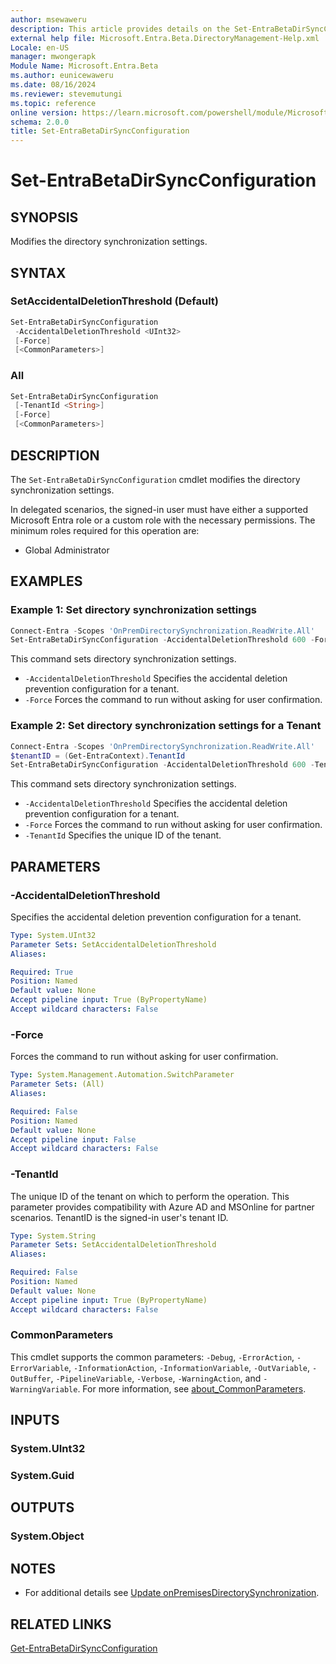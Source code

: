 ```yaml
---
author: msewaweru
description: This article provides details on the Set-EntraBetaDirSyncConfiguration command.
external help file: Microsoft.Entra.Beta.DirectoryManagement-Help.xml
Locale: en-US
manager: mwongerapk
Module Name: Microsoft.Entra.Beta
ms.author: eunicewaweru
ms.date: 08/16/2024
ms.reviewer: stevemutungi
ms.topic: reference
online version: https://learn.microsoft.com/powershell/module/Microsoft.Entra.Beta/Set-EntraBetaDirSyncConfiguration
schema: 2.0.0
title: Set-EntraBetaDirSyncConfiguration
---
```


# Set-EntraBetaDirSyncConfiguration

## SYNOPSIS

Modifies the directory synchronization settings.

## SYNTAX

### SetAccidentalDeletionThreshold (Default)

```powershell
Set-EntraBetaDirSyncConfiguration
 -AccidentalDeletionThreshold <UInt32>
 [-Force]
 [<CommonParameters>]
```

### All

```powershell
Set-EntraBetaDirSyncConfiguration
 [-TenantId <String>]
 [-Force]
 [<CommonParameters>]
```

## DESCRIPTION

The `Set-EntraBetaDirSyncConfiguration` cmdlet modifies the directory synchronization settings.

In delegated scenarios, the signed-in user must have either a supported Microsoft Entra role or a custom role with the necessary permissions. The minimum roles required for this operation are:

- Global Administrator

## EXAMPLES

### Example 1: Set directory synchronization settings

```powershell
Connect-Entra -Scopes 'OnPremDirectorySynchronization.ReadWrite.All'
Set-EntraBetaDirSyncConfiguration -AccidentalDeletionThreshold 600 -Force
```

This command sets directory synchronization settings.

- `-AccidentalDeletionThreshold` Specifies the accidental deletion prevention configuration for a tenant.
- `-Force` Forces the command to run without asking for user confirmation.

### Example 2: Set directory synchronization settings for a Tenant

```powershell
Connect-Entra -Scopes 'OnPremDirectorySynchronization.ReadWrite.All'
$tenantID = (Get-EntraContext).TenantId
Set-EntraBetaDirSyncConfiguration -AccidentalDeletionThreshold 600 -TenantId $tenantID -Force
```

This command sets directory synchronization settings.

- `-AccidentalDeletionThreshold` Specifies the accidental deletion prevention configuration for a tenant.
- `-Force` Forces the command to run without asking for user confirmation.
- `-TenantId` Specifies the unique ID of the tenant.

## PARAMETERS

### -AccidentalDeletionThreshold

Specifies the accidental deletion prevention configuration for a tenant.

```yaml
Type: System.UInt32
Parameter Sets: SetAccidentalDeletionThreshold
Aliases:

Required: True
Position: Named
Default value: None
Accept pipeline input: True (ByPropertyName)
Accept wildcard characters: False
```

### -Force

Forces the command to run without asking for user confirmation.

```yaml
Type: System.Management.Automation.SwitchParameter
Parameter Sets: (All)
Aliases:

Required: False
Position: Named
Default value: None
Accept pipeline input: False
Accept wildcard characters: False
```

### -TenantId

The unique ID of the tenant on which to perform the operation. This parameter provides compatibility with Azure AD and MSOnline for partner scenarios. TenantID is the signed-in user's tenant ID.

```yaml
Type: System.String
Parameter Sets: SetAccidentalDeletionThreshold
Aliases:

Required: False
Position: Named
Default value: None
Accept pipeline input: True (ByPropertyName)
Accept wildcard characters: False
```

### CommonParameters

This cmdlet supports the common parameters: `-Debug`, `-ErrorAction`, `-ErrorVariable`, `-InformationAction`, `-InformationVariable`, `-OutVariable`, `-OutBuffer`, `-PipelineVariable`, `-Verbose`, `-WarningAction`, and `-WarningVariable`. For more information, see [about_CommonParameters](https://go.microsoft.com/fwlink/?LinkID=113216).

## INPUTS

### System.UInt32

### System.Guid

## OUTPUTS

### System.Object

## NOTES

- For additional details see [Update onPremisesDirectorySynchronization](https://learn.microsoft.com/graph/api/onpremisesdirectorysynchronization-update).

## RELATED LINKS

[Get-EntraBetaDirSyncConfiguration](Get-EntraBetaDirSyncConfiguration.md)
